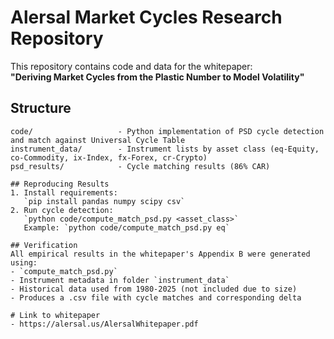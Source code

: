 # Alersal Market Cycles Research Repository

This repository contains code and data for the whitepaper:  
**"Deriving Market Cycles from the Plastic Number to Model Volatility"**

## Structure
```
code/                   - Python implementation of PSD cycle detection and match against Universal Cycle Table
instrument_data/        - Instrument lists by asset class (eq-Equity, co-Commodity, ix-Index, fx-Forex, cr-Crypto)
psd_results/            - Cycle matching results (86% CAR)

## Reproducing Results
1. Install requirements:  
   `pip install pandas numpy scipy csv`
2. Run cycle detection:  
   `python code/compute_match_psd.py <asset_class>`  
   Example: `python code/compute_match_psd.py eq`

## Verification
All empirical results in the whitepaper's Appendix B were generated using:
- `compute_match_psd.py`
- Instrument metadata in folder `instrument_data`
- Historical data used from 1980-2025 (not included due to size)
- Produces a .csv file with cycle matches and corresponding delta

# Link to whitepaper
- https://alersal.us/AlersalWhitepaper.pdf
